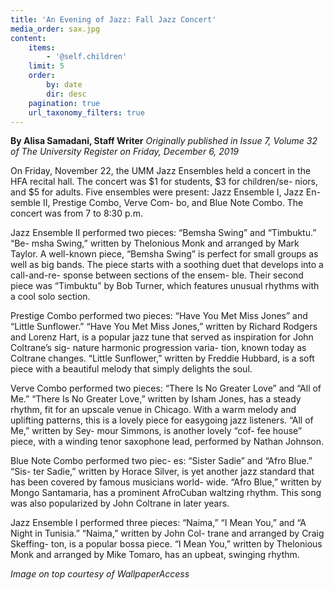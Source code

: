 ```yaml
---
title: 'An Evening of Jazz: Fall Jazz Concert'
media_order: sax.jpg
content:
    items:
        - '@self.children'
    limit: 5
    order:
        by: date
        dir: desc
    pagination: true
    url_taxonomy_filters: true
---
```


**By Alisa Samadani, Staff Writer** _Originally published in Issue 7, Volume 32 of The University Register on Friday, December 6, 2019_

On Friday, November 22, the UMM Jazz Ensembles held a concert in the HFA recital hall. The concert was $1 for students, $3 for children/se- niors, and $5 for adults. Five ensembles were present: Jazz Ensemble I, Jazz En- semble II, Prestige Combo, Verve Com- bo, and Blue Note Combo. The concert was from 7 to 8:30 p.m.

Jazz Ensemble II performed two pieces: “Bemsha Swing” and “Timbuktu.” “Be- msha Swing,” written by Thelonious Monk and arranged by Mark Taylor. A well-known piece, “Bemsha Swing” is perfect for small groups as well as big bands. The piece starts with a soothing duet that develops into a call-and-re- sponse between sections of the ensem- ble. Their second piece was “Timbuktu” by Bob Turner, which features unusual rhythms with a cool solo section.

Prestige Combo performed two pieces: “Have You Met Miss Jones” and “Little Sunflower.” “Have You Met Miss Jones,” written by Richard Rodgers and Lorenz Hart, is a popular jazz tune that served as inspiration for John Coltrane’s sig- nature harmonic progression varia- tion, known today as Coltrane changes. “Little Sunflower,” written by Freddie Hubbard, is a soft piece with a beautiful melody that simply delights the soul.

Verve Combo performed two pieces: “There Is No Greater Love” and “All of Me.” “There Is No Greater Love,” written by Isham Jones, has a steady rhythm, fit for an upscale venue in Chicago. With a warm melody and uplifting patterns, this is a lovely piece for easygoing jazz listeners. “All of Me,” written by Sey- mour Simmons, is another lovely “cof- fee house” piece, with a winding tenor saxophone lead, performed by Nathan Johnson.

Blue Note Combo performed two piec- es: “Sister Sadie” and “Afro Blue.” “Sis- ter Sadie,” written by Horace Silver, is yet another jazz standard that has been covered by famous musicians world- wide. “Afro Blue,” written by Mongo Santamaria, has a prominent AfroCuban waltzing rhythm. This song was also popularized by John Coltrane in later years.

Jazz Ensemble I performed three pieces: “Naima,” “I Mean You,” and “A Night in Tunisia.” “Naima,” written by John Col- trane and arranged by Craig Skeffing- ton, is a popular bossa piece. “I Mean You,” written by Thelonious Monk and arranged by Mike Tomaro, has an upbeat, swinging rhythm.

_Image on top courtesy of WallpaperAccess_
